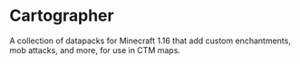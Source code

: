# Cartographer
A collection of datapacks for Minecraft 1.16 that add custom enchantments, mob attacks, and more, for use in CTM maps.
